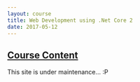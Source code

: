 ```yaml
---
layout: course
title: Web Development using .Net Core 2
date: 2017-05-12
---
```


## [Course Content](#header-2)

This site is under maintenance... :P
